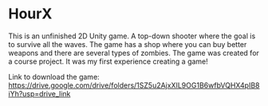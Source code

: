 # HourX
This is an unfinished 2D Unity game. A top-down shooter where the goal is to survive all the waves. The game has a shop where you can buy better weapons and there are several types of zombies. The game was created for a course project. It was my first experience creating a game!

Link to download the game: https://drive.google.com/drive/folders/1SZ5u2AjxXIL9OG1B6wfbVQHX4pIB8iYh?usp=drive_link
